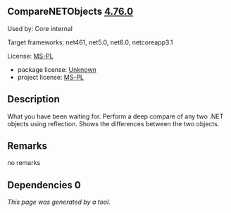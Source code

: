 CompareNETObjects [4.76.0](https://www.nuget.org/packages/CompareNETObjects/4.76.0)
--------------------

Used by: Core internal

Target frameworks: net461, net5.0, net6.0, netcoreapp3.1

License: [MS-PL](../../../../licenses/ms-pl) 

- package license: [Unknown]() 
- project license: [MS-PL](https://github.com/GregFinzer/Compare-Net-Objects) 

Description
-----------
What you have been waiting for. Perform a deep compare of any two .NET objects using reflection. Shows the differences between the two objects.

Remarks
-----------
no remarks


Dependencies 0
-----------


*This page was generated by a tool.*